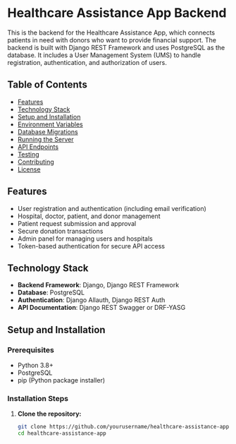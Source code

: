 # Healthcare Assistance App Backend

This is the backend for the Healthcare Assistance App, which connects patients in need with donors who want to provide financial support. The backend is built with Django REST Framework and uses PostgreSQL as the database. It includes a User Management System (UMS) to handle registration, authentication, and authorization of users.

## Table of Contents

- [Features](#features)
- [Technology Stack](#technology-stack)
- [Setup and Installation](#setup-and-installation)
- [Environment Variables](#environment-variables)
- [Database Migrations](#database-migrations)
- [Running the Server](#running-the-server)
- [API Endpoints](#api-endpoints)
- [Testing](#testing)
- [Contributing](#contributing)
- [License](#license)

## Features

- User registration and authentication (including email verification)
- Hospital, doctor, patient, and donor management
- Patient request submission and approval
- Secure donation transactions
- Admin panel for managing users and hospitals
- Token-based authentication for secure API access

## Technology Stack

- **Backend Framework**: Django, Django REST Framework
- **Database**: PostgreSQL
- **Authentication**: Django Allauth, Django REST Auth
- **API Documentation**: Django REST Swagger or DRF-YASG

## Setup and Installation

### Prerequisites

- Python 3.8+
- PostgreSQL
- pip (Python package installer)

### Installation Steps

1. **Clone the repository:**

   ```bash
   git clone https://github.com/yourusername/healthcare-assistance-app.git
   cd healthcare-assistance-app
